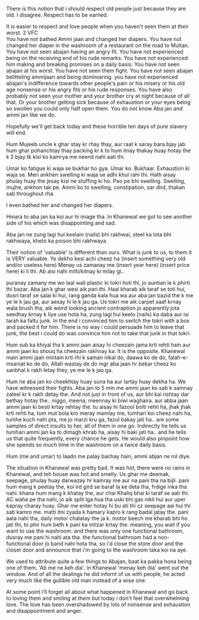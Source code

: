 
There is this notion that i should respect old people just because they are old. I disagree. Respect has to be earned. 

It is easier to respect and love people when you haven't seen them at their worst.
2	VFC 	 
You have not bathed Ammi jaan and changed her diapers. You have not changed her diaper in the washroom of a restaurant on the road to Multan. You have not seen abajan having an angry fit. You have not experienced being on the receiving end of his rude remarks. You have not experienced him making and breaking promises on a daily basis. You have not seen abajan at his worst. You have not seen them fight. You have not seen abajan belitteling ammijaan and being dominiaring. you have not experienced abajan's indifference towards other people's pain or his misery or his old age nonsense or his angry fits or his rude responses. You have also probably not seen your mother and your brother cry at night because of all that. Or your brother getting sick because of exhaustion or your eyes being so swollen you could only half open them. You do not know Aba jan and ammi jan like we do.


Hopefully we'll get back today and these horrible ten days of pure slavery will end.

Hum Mujeeb uncle k ghar stay kr rhay thay, aur raat k saray bara bjay jab hum ghar pohanchtay thay packing kr k to hum itnay thakay huay hotay the k 2 bjay tk kisi ko kamrya me neend nahi aati thi.


Umar ko fatigue ki waja se bukhar ho gya. Umar ko. Bukhaar. Exhaustion ki waja se. Meri ankhen swelling ki waja se adhi khul rahi thi. Hath aisay phulay huay the jesay kisi ne stuffing ki ho. Pao pe bhi swelling. Swelling, mujhe, ankhon tak pe. Ammi ko to swelling, constipation, sar dird, thakan sab throughout rha.

I even bathed her and changed her diapers.

Hmara to aba jan ka koi aur hi image tha. In Khanewal we got to see another side of his which was disappointing and sad. 

Aba jan ne zung lagi hui keelain (nails) bhi rakhwai, steel ka lota bhi rakhwaya, kheto ka poison bhi rakhwaya. 

Their notion of 'valuable' is different than ours. What is junk to us, to them it is VERY valuable. Ye dekho kesi achi cheez ha (insert something very old and/or useless here) Menay us zamanay me (insert year here) (insert price here) ki li thi. Ab aisi nahi milti/kitnay ki milay gi..

puranay zamany me wo laal wali plastic ki tokri hoti thi, jo auntian le k phirti thi bazar. Aba jan k ghar wesi aik pari thi. Haal kharab aik taraf se toti hui, dusri taraf se salai ki hui, rang ganda kala hua wa aur aba jan bazid the k me ye le k jau ga, aur aesay hi le k jau ga. Us tokri me aik carpet saaf krnay wala brush tha, aik weird looking ancient contraption jo apparently jota seedhay krnay k liye use hota ha, zung lagi hui keelo (nails) ka daba aur isi tarah ka faltu junk. In the end i convinced him to switch the tokri with a box and packed it for him. There is no way i could persuade him to leave that junk, the best i could do was convince him not to take that junk in that tokri.

Hum sub ka khiyal tha  k ammi jaan aisay hi cheezain jama krti rehti hain aur ammi jaan ko shouq ha cheezain rakhnay ka. It is the opposite. Khanewal main ammi jaan mintain krti rhi k saman nikal do, daawa ko de do, falah-e-insaniat ko de do, Allah wastay de do mgr aba jaan hr bekar cheez ko sanbhal k rakh letay they, ye me le k jao ga.

Hum ne aba jan ko cheekhtay huay suna ha aur lartay huay dekha ha. We have witnessed their fights. Aba jan to 5 min me ammi jaan ko sab k samnay zaleel kr k rakh detay the. And not just in front of us, aur bhi kai rishtay dar bethay hotay the.. niggo, meena, meennay ki biwi waghaira. aur abba jaan ammi jaan ki besti krtay rehtay the. tu aisay hi fazool bolti rehti ha, jhak jhak krti rehti ha, tum mut bola kro meray mamlay me, tumhari koi cheez nahi ha, tumhe kuch nahi pta, me jo marzi kru ga, fazul bakay jati ha.. are some samples of direct insults to her, all of them in one go. Indirectly he tells us tumhari ammi jan ka to dimagh khrab ha, aisay hi baki jati ha.. and he tells us that quite frequently, every chance he gets. He would also pinpoint how she spends so much time in the washroom on a twice daily basis.

Hum (me and umar) to laado me palay bachay hain, ammi abjan ne rol diye.

The situation in Khanewal was pretty bad. It was hot, there were no rains in Khanewal, and teh house was hot and smelly. Us ghar me deemak, seepage, phulay huay darwazay hr kamray me aur na pani tha na bijli. pani hum mang k peetay the, koi ird gird se baraf la ke deta tha, frdige inka tha nahi. khana hum mang k khatay the, aur chai Khaliq bhai ki taraf se aati thi. AC waha pe tha nahi, jo aik split lga hua tha uski bhi gas nikli hui aur uper kapray charay huay. Ghar me enter hotay hi bu ati thi cz seepage aai hui thi sab kamro me. matti itni zyada k hamary kapro k rang badal jatay the. pani aata nahi tha, daily motor chalatay the ja k. motor beech me kharab bhi ho jati thi, to phir hum beth k pani ka intizar krtay the. meaning, you wait if you want to use the washroom. and there was only one functional bathroom, dusray me pani hi nahi ata tha. the functional bathroom had a non-functional door jo band nahi hota tha, so i'd close the store door and the closet door and announce that i'm going to the washroom taka koi na aye.

We used to attribute quite a few things to Abajan, baat ka pakka hona being one of them. 'Ab me ne keh dia'. In Khanewal 'menay keh dia' went out the window.
And of all the dealings he did infornt of us with people, he acted very much like the gullible old man instead of a wise one.

At some point i'll forget all about what happened in Khanewal and go back to loving them and smiling at them but today i don't feel that overwhelming love. The love has been overshadowed by lots of nonsense and exhaustion and disappointment and anger.